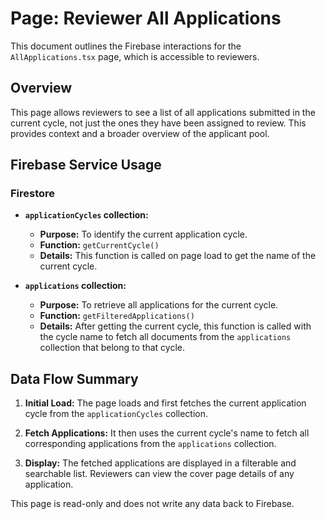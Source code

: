 # Page: Reviewer All Applications

This document outlines the Firebase interactions for the `AllApplications.tsx` page, which is accessible to reviewers.

## Overview

This page allows reviewers to see a list of all applications submitted in the current cycle, not just the ones they have been assigned to review. This provides context and a broader overview of the applicant pool.

## Firebase Service Usage

### Firestore

-   **`applicationCycles` collection:**
    -   **Purpose:** To identify the current application cycle.
    -   **Function:** `getCurrentCycle()`
    -   **Details:** This function is called on page load to get the name of the current cycle.

-   **`applications` collection:**
    -   **Purpose:** To retrieve all applications for the current cycle.
    -   **Function:** `getFilteredApplications()`
    -   **Details:** After getting the current cycle, this function is called with the cycle name to fetch all documents from the `applications` collection that belong to that cycle.

## Data Flow Summary

1.  **Initial Load:** The page loads and first fetches the current application cycle from the `applicationCycles` collection.

2.  **Fetch Applications:** It then uses the current cycle's name to fetch all corresponding applications from the `applications` collection.

3.  **Display:** The fetched applications are displayed in a filterable and searchable list. Reviewers can view the cover page details of any application.

This page is read-only and does not write any data back to Firebase.
